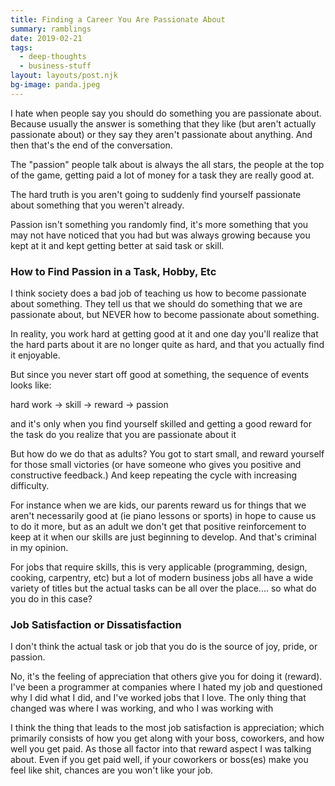 ```yaml
---
title: Finding a Career You Are Passionate About
summary: ramblings
date: 2019-02-21
tags:
  - deep-thoughts
  - business-stuff
layout: layouts/post.njk
bg-image: panda.jpeg
---
```

I hate when people say you should do something you are passionate about. Because usually the answer is something that they like (but aren't actually passionate about) or they say they aren't passionate about anything. And then that's the end of the conversation.

The "passion" people talk about is always the all stars, the people at the top of the game, getting paid a lot of money for a task they are really good at.

The hard truth is you aren't going to suddenly find yourself passionate about something that you weren't already.

Passion isn't something you randomly find, it's more something that you may not have noticed that you had but was always growing because you kept at it and kept getting better at said task or skill.


### How to Find Passion in a Task, Hobby, Etc

I think society does a bad job of teaching us how to become passionate about something. They tell us that we should do something that we are passionate about, but NEVER how to become passionate about something.

In reality, you work hard at getting good at it and one day you'll realize that the hard parts about it are no longer quite as hard, and that you actually find it enjoyable.

But since you never start off good at something, the sequence of events looks like:

hard work -> skill -> reward -> passion

and it's only when you find yourself skilled and getting a good reward for the task do you realize that you are passionate about it

But how do we do that as adults? You got to start small, and reward yourself for those small victories (or have someone who gives you positive and constructive feedback.) And keep repeating the cycle with increasing difficulty.

For instance when we are kids, our parents reward us for things that we aren't necessarily good at (ie piano lessons or sports) in hope to cause us to do it more, but as an adult we don't get that positive reinforcement to keep at it when our skills are just beginning to develop. And that's criminal in my opinion.

For jobs that require skills, this is very applicable (programming, design, cooking, carpentry, etc) but a lot of modern business jobs all have a wide variety of titles but the actual tasks can be all over the place.... so what do you do in this case?

### Job Satisfaction or Dissatisfaction

I don't think the actual task or job that you do is the source of joy, pride, or passion. 

No, it's the feeling of appreciation that others give you for doing it (reward). I've been a programmer at companies where I hated my job and questioned why I did what I did, and I've worked jobs that I love. The only thing that changed was where I was working, and who I was working with

I think the thing that leads to the most job satisfaction is appreciation; which primarily consists of how you get along with your boss, coworkers, and how well you get paid. As those all factor into that reward aspect I was talking about. Even if you get paid well, if your coworkers or boss(es) make you feel like shit, chances are you won't like your job.